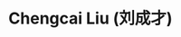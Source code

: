 ---
# Display name
title: $%phd_1$ Chengcai Liu (刘成才)

# Is this the primary user of the site?
superuser: false

user_groups: ["PhD Students"]

role:

organizations:
- name:  2021 to Now, Co-supervised with Prof. Wu
- name:  School of Mathematics

interests:


highlight_name: false
---